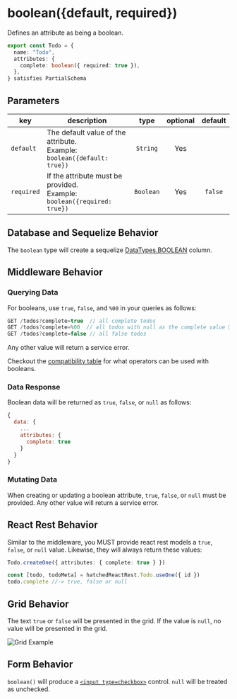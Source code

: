 # boolean({default, required})

Defines an attribute as being a boolean.

```ts
export const Todo = {
  name: "Todo",
  attributes: {
    complete: boolean({ required: true }),
  },
} satisfies PartialSchema
```

## Parameters

| key        | description                                                                   |   type    | optional | default |
| ---------- | ----------------------------------------------------------------------------- | :-------: | :------: | :-----: |
| `default`  | The default value of the attribute. <br/> Example: `boolean({default: true})` | `String`  |   Yes    |         |
| `required` | If the attribute must be provided. <br/> Example: `boolean({required: true})` | `Boolean` |   Yes    | `false` |

## Database and Sequelize Behavior

The `boolean` type will create a sequelize [DataTypes.BOOLEAN](https://sequelize.org/docs/v6/core-concepts/model-basics/#boolean) column.

## Middleware Behavior

### Querying Data

For booleans, use `true`, `false`, and `%00` in your queries as follows:

```js
GET /todos?complete=true  // all complete todos
GET /todos?complete=%00  // all todos with null as the complete value 🛑
GET /todos?complete=false // all false todos
```

Any other value will return a service error.

Checkout the [compatibility table](../../filtering-data/filtering-data.md#compatibility) for what operators can be used with booleans.

### Data Response

Boolean data will be returned as `true`, `false`, or `null` as follows:

```js
{
  data: {
    ...
    attributes: {
      complete: true
    }
  }
}
```

### Mutating Data

When creating or updating a boolean attribute, `true`, `false`, or `null` must be provided. Any other value will return a service error.

## React Rest Behavior

Similar to the middleware, you MUST provide react rest models a `true`, `false`, or `null` value. Likewise, they will always return these values:

```ts
Todo.createOne({ attributes: { complete: true } })

const [todo, todoMeta] = hatchedReactRest.Todo.useOne({ id })
todo.complete //-> true, false or null
```

## Grid Behavior

The text `true` or `false` will be presented in the grid. If the value is `null`, no value will be presented in the grid.

![Grid Example](https://github.com/bitovi/hatchify/assets/78602/ddbf26a1-180b-4fc7-a483-fde52dc4fce9)

## Form Behavior

`boolean()` will produce a [`<input type=checkbox>`](https://developer.mozilla.org/en-US/docs/Web/HTML/Element/input/checkbox) control. `null` will be treated as unchecked.
